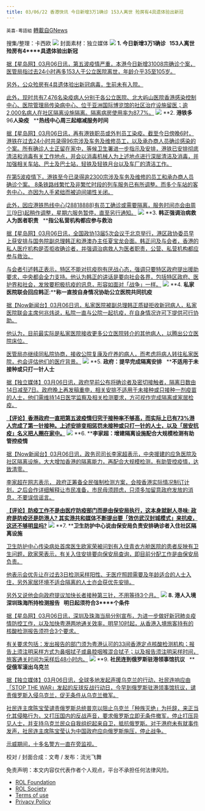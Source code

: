 ```yaml
---
title: 03/06/22 香港快讯 今日新增3万1确诊 153人离世 殓房有4具遗体验出新冠
---
```

`英喜-粵語組` [轉載自GNews](https://gnews.org/zh-hans/2116091/)

搜集/整理：卡西欧
![](https://assets.gnews.org/wp-content/uploads/2022/03/0306fenmian.jpg)
封面素材：独立媒体
![](https://assets.gnews.org/wp-content/uploads/2022/03/2022-03-06-1.png)
**1. ****今日新增****3****万****1****确诊****   153****人离世****   ****殓房有****4****具遗体验出新冠**

[据【星岛网】03月06日讯，第五波疫情严重，本港今日新增31008宗确诊个案，医管局指过去24小时再多153人于公立医院离世，年龄介乎35至105岁。](https://std.stheadline.com/realtime/article/1815699/即時-港聞-第5波疫情-多153人離世114人無打針-殮房有4具遺體驗出新冠)

[另外，公众殓房有4具遗体验出新冠病毒，生前未有入院。](https://std.stheadline.com/realtime/article/1815699/即時-港聞-第5波疫情-多153人離世114人無打針-殮房有4具遺體驗出新冠)

[此外，现时共有7,476名染疫病人分别于各公立医院、北大屿山医院香港感染控制中心、医院管理局传染病中心、位于亚洲国际博览馆的社区治疗设施留医；逾2,000名病人在社区隔离设施隔离。隔离病房使用率为87.7%。](https://std.stheadline.com/realtime/article/1815699/即時-港聞-第5波疫情-多153人離世114人無打針-殮房有4具遺體驗出新冠)
![](https://assets.gnews.org/wp-content/uploads/2022/03/2022-03-06-2.png)
**2. ****港铁多****96****人染疫****   ****热线中心周三起缩减服务时间**

[据【星岛网】03月06日讯，再有港铁职员或外判员工染疫。截至今日傍晚6时，港铁在过去24小时共录得96宗涉及车务及维修员工，以及承办商人员确诊感染的个案。所有确诊人士正留在家中，等候卫生署进一步指示及安排，港铁已安排彻底清洁和消毒有关工作地点，并会以消毒机械人为上述地点进行深层清洁及消毒，并加强相关车站、巴士及巴士站，轻铁及轻铁月台以及车厂的清洁工作。](https://std.stheadline.com/realtime/article/1815741/即時-港聞-疫情消息-港鐵多96人染疫-熱綫中心周三起縮減服務時間)

[在第5波疫情下，港铁至今已录得逾2300宗涉及车务及维修的员工和承办商人员确诊个案。 8条铁路线繁忙及非繁忙时段的列车服务已有所调整。而多个车站的客务中心，亦因为人手紧绌而被迫间竭性关闭。](https://std.stheadline.com/realtime/article/1815741/即時-港聞-疫情消息-港鐵多96人染疫-熱綫中心周三起縮減服務時間)

[此外，因应港铁热线中心(28818888)有员工确诊或需要隔离，服务时间亦会由周三(9日)起稍作调整，星期六服务暂停，直至另行通知。](https://std.stheadline.com/realtime/article/1815741/即時-港聞-疫情消息-港鐵多96人染疫-熱綫中心周三起縮減服務時間)
![](https://assets.gnews.org/wp-content/uploads/2022/03/2022-03-06-3.png)
**3. ****韩正强调治病救人为医者职责****   ****指公私营机构都应参与救治**

[据【星岛网】03月06日讯，全国政协13届5次会议于北京举行，港区政协委员早上获安排与国务院副总理韩正和港澳办主任夏宝龙会面。韩正问及与会者，香港的私人医疗机构是否拒收确诊者，并强调治病救人为医者职责，公营、私营机构都应参与救治。](https://std.stheadline.com/realtime/article/1815623/即時-港聞-疫情消息-韓正強調治病救人為醫者職責-指公私營機構都應參與救治)

[与会者引述韩正表示，特区不能对抗疫抱有厌战心态，强调只要特区政府提出援助要求，中央都会全力支持。他认为韩正的讲话是要向社会各界，包括特区政府、医护界和社会，发放要积极抗疫的讯息，形容如面对「战争」一样。](https://std.stheadline.com/realtime/article/1815623/即時-港聞-疫情消息-韓正強調治病救人為醫者職責-指公私營機構都應參與救治)
![](https://assets.gnews.org/wp-content/uploads/2022/03/2022-03-06-4.png)
**4. ****私家医院联会回应韩正****:****称一直按自身情况协助公立医院共同抗疫**

[据【Now新闻台】03月06日讯，私家医院被副总理韩正质疑拒收新冠病人，私家医院联会主席何兆炜说，私院一直与公院一起抗疫，在自身情况许可下提供可行协助。](https://news.now.com/home/local/player?newsId=468686)

[他认为，目前最实际是私家医院接收更多公立医院转介的其他病人，以腾出公立医院床位。](https://news.now.com/home/local/player?newsId=468686)

[医管局亦继续同私院协商，接收公院复康及疗养的病人，而考虑将病人转往私家医院，也会评估他们的医疗背景。](https://news.now.com/home/local/player?newsId=468686)
![](https://assets.gnews.org/wp-content/uploads/2022/03/2022-03-06-5-1.png)
**5. ****政府：提早完成隔离安排****   ****不适用于未接种或只打一针人士**

[据【独立媒体】03月06日讯，政府早前公布将确诊者及密切接触者，隔离日数由14日减至7日。政府晚上再发稿重申，相关安排不适用于未接种或只接种一剂疫苗的人士，他们需维持14日医学监察及相关检测要求，方可视作完成隔离或家居检疫。](https://www.inmediahk.net/node/政經/政府發稿：提早完成隔離安排-不適用於未接種或只打一針人士)

**[【评论】香港政府一直把第五波疫情归究于接种率不够高，而实际上已有73%港人完成了第一针接种。上述安排变相惩罚未接种或只打一针的人士，以及「居安抗疫」名义把人圈在家中。](https://www.inmediahk.net/node/政經/政府發稿：提早完成隔離安排-不適用於未接種或只打一針人士)**
![](https://assets.gnews.org/wp-content/uploads/2022/03/2022-03-06-6.png)
**6. ****李家超：增建隔离设施配合大规模检测有助管控疫情**

[据【Now新闻台】03月06日讯，政务司司长李家超表示，中央援建的应急医院及社区隔离设施，大大增加香港的隔离能力，再配合大规模检测，有助管控疫情，达致清零。](https://news.now.com/home/local/player?newsId=468630)

[李家超在网志表示， 政府正筹备全民强制检测方案，会按香港实际情况制订计划，之后会作详细解释让市民准备，市民毋须顾虑，只须多加留意政府发放的消息，不要误信谣言。](https://news.now.com/home/local/player?newsId=468630)

**[【评论】防疫工作不是由医疗防疫部门而是由保安局执行，这本身就耐人寻味: 政府是防疫还是防港人? 其实港共和媒体不断提出要「效仿武汉封城模式」来抗疫，这还不够明显吗?](https://news.now.com/home/local/player?newsId=468630)**
![](https://assets.gnews.org/wp-content/uploads/2022/03/2022-03-06-7.png)
**7. ****卫生防护中心说由保安局负责安排确诊者入住社区隔离设施**

[卫生防护中心传染病处首席医生欧家荣被问到有入住青衣方舱医院的患者反映有卫生问题，欧家荣表示，有关入住安排要向保安局查询，即目前分配工作是由保安局负责。](https://news.rthk.hk/rthk/ch/component/k2/1637457-20220306.htm)

[他表示会优先让在过去3日检测采样阳性、无医疗照顾需要及年龄适合的人士入住，另外家居环境不适合隔离的人士亦会获优先安排。](https://news.rthk.hk/rthk/ch/component/k2/1637457-20220306.htm)

[另外又说他会向政府提议加快长者接种第三针，不用等待3个月。](https://news.rthk.hk/rthk/ch/component/k2/1637457-20220306.htm)
![](https://assets.gnews.org/wp-content/uploads/2022/03/2022-03-06-8.png)
**8. ****港人入境深圳珠海所持检测报告****   ****明日起须符合****3****个条件**

[据【星岛网】03月06日讯，深圳及珠海当局分别宣布，为进一步做好新冠肺炎疫情防控工作，以及加快粤港两地通关效率，明早10时起，从香港入境旅客持有的核酸检测报告须符合3个要求。](https://std.stheadline.com/realtime/article/1815604/即時-港聞-疫情消息-港人入境深圳珠海所持檢測報告-明日起須符合3個條件)

[有关要求包括：发出报告的部门须为粤港认可的33间香港定点核酸检测机构；报告上须注明采样方式为鼻咽拭子或鼻腔咽喉混合拭子；以及报告须注明采样时间，旅客通关时间为采样后48小时内。](https://std.stheadline.com/realtime/article/1815604/即時-港聞-疫情消息-港人入境深圳珠海所持檢測報告-明日起須符合3個條件)
![](https://assets.gnews.org/wp-content/uploads/2022/03/2022-03-06-9.png)
**9. ****社民连到俄罗斯驻港领事馆抗议****   ****促俄军滚出乌克兰**

[据【独立媒体】03月06日讯，全球多地发起声援乌克兰的行动，社民连响应由「STOP THE WAR」发起的反球反战行动日，今早到俄罗斯驻港领事馆抗议，谴责俄罗斯入侵乌克兰，促无条件从乌克兰撤军。](https://www.inmediahk.net/node/國際/社民連到俄羅斯駐港領事館抗議-促俄軍滾出烏克蘭)

[社民连主席陈宝莹谴责俄罗斯总统普京以阻止乌克兰「种族灭绝」为托辞，来正当化其侵略行为，又打压国内的反战声音，要求俄罗斯立即无条件撤军，停止打压异见人士，并支持乌克兰民众自我组织起来自卫，抵抗俄罗斯。对于港府未有就事件发声，社民连主席陈宝莹认为中国政府应向俄罗斯施压，停止战争。](https://www.inmediahk.net/node/國際/社民連到俄羅斯駐港領事館抗議-促俄軍滾出烏克蘭)

[示威期间，十多名警方一直在旁监视。](https://www.inmediahk.net/node/國際/社民連到俄羅斯駐港領事館抗議-促俄軍滾出烏克蘭)

校对 / 封面合成：文粤 / 发布：流光飞舞

 

免责声明：本文内容仅代表作者个人观点，平台不承担任何法律风险。

- [ROL Foundation](https://rolfoundation.org/)
- [ROL Society](https://rolsociety.org/)
- [Terms of use](https://gnews.org/terms-of-use-3/)
- [Privacy Policy](https://gnews.org/privacy-policy/)
